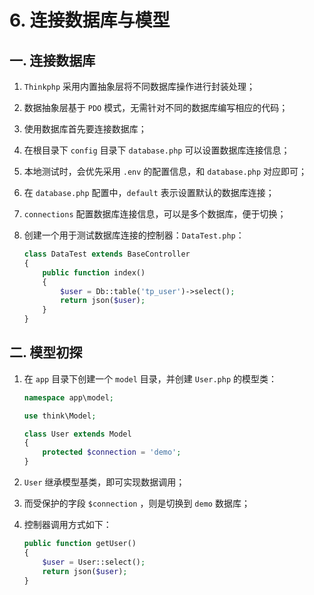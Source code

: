 # 6. 连接数据库与模型

## 一. 连接数据库

1. `Thinkphp` 采用内置抽象层将不同数据库操作进行封装处理；

2. 数据抽象层基于 `PDO` 模式，无需针对不同的数据库编写相应的代码；

3. 使用数据库首先要连接数据库；

4. 在根目录下 `config` 目录下 `database.php` 可以设置数据库连接信息；

5. 本地测试时，会优先采用 `.env` 的配置信息，和 `database.php` 对应即可；

6. 在 `database.php` 配置中，`default` 表示设置默认的数据库连接；

7. `connections` 配置数据库连接信息，可以是多个数据库，便于切换；

8. 创建一个用于测试数据库连接的控制器：`DataTest.php`：

   ```php
   class DataTest extends BaseController
   {
       public function index()
       {
           $user = Db::table('tp_user')->select();
           return json($user);
       }
   }
   ```

   

## 二. 模型初探

1. 在 `app` 目录下创建一个 `model` 目录，并创建 `User.php` 的模型类：

   ```php
   namespace app\model;
   
   use think\Model;
   
   class User extends Model
   {
       protected $connection = 'demo';
   }
   ```

2. `User` 继承模型基类，即可实现数据调用；

3. 而受保护的字段 `$connection` ，则是切换到 `demo` 数据库；

4. 控制器调用方式如下：

   ```php
   public function getUser()
   {
       $user = User::select();
       return json($user);
   }
   ```

   